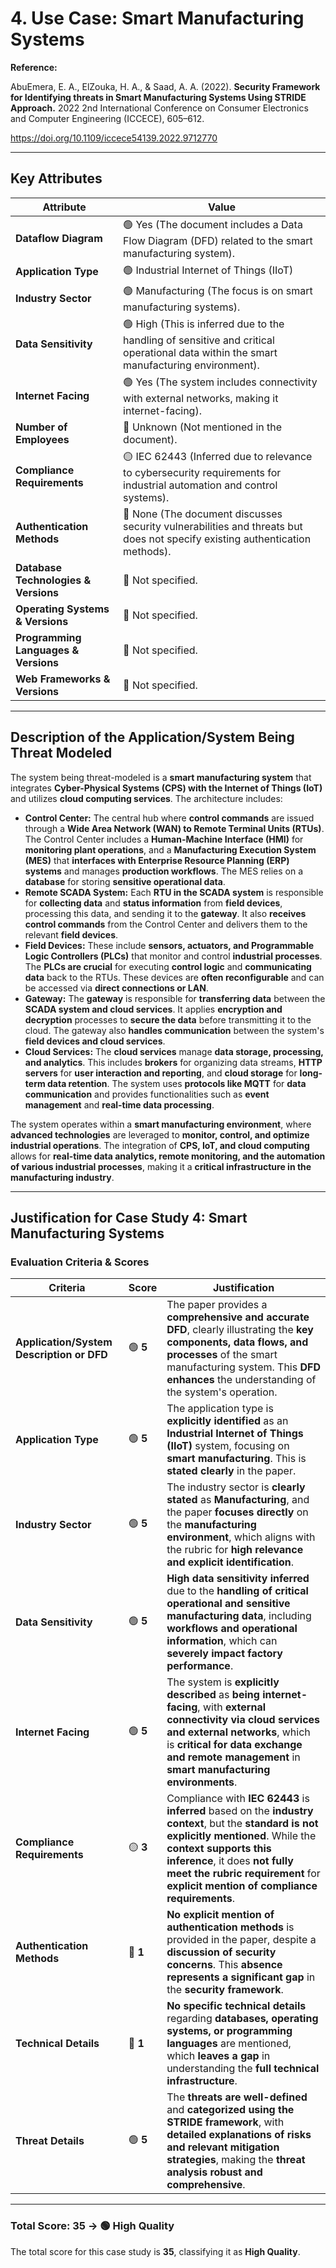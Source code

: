# 4. Use Case: Smart Manufacturing Systems

**Reference:**

AbuEmera, E. A., ElZouka, H. A., & Saad, A. A. (2022). **Security Framework for Identifying threats in Smart Manufacturing Systems Using STRIDE Approach.** 2022 2nd International Conference on Consumer Electronics and Computer Engineering (ICCECE), 605–612.

https://doi.org/10.1109/iccece54139.2022.9712770

---

## **Key Attributes**

| **Attribute** | **Value** |
| --- | --- |
| **Dataflow Diagram** | 🟢 Yes (The document includes a Data Flow Diagram (DFD) related to the smart manufacturing system). |
| **Application Type** | 🟢 Industrial Internet of Things (IIoT) |
| **Industry Sector** | 🟢 Manufacturing (The focus is on smart manufacturing systems). |
| **Data Sensitivity** | 🟢 High (This is inferred due to the handling of sensitive and critical operational data within the smart manufacturing environment). |
| **Internet Facing** | 🟢 Yes (The system includes connectivity with external networks, making it internet-facing). |
| **Number of Employees** | 🔴 Unknown (Not mentioned in the document). |
| **Compliance Requirements** | 🟡 IEC 62443 (Inferred due to relevance to cybersecurity requirements for industrial automation and control systems). |
| **Authentication Methods** | 🔴 None (The document discusses security vulnerabilities and threats but does not specify existing authentication methods). |
| **Database Technologies & Versions** | 🔴 Not specified. |
| **Operating Systems & Versions** | 🔴 Not specified. |
| **Programming Languages & Versions** | 🔴 Not specified. |
| **Web Frameworks & Versions** | 🔴 Not specified. |

---

## **Description of the Application/System Being Threat Modeled**

The system being threat-modeled is a **smart manufacturing system** that integrates **Cyber-Physical Systems (CPS) with the Internet of Things (IoT)** and utilizes **cloud computing services**. The architecture includes:

- **Control Center:** The central hub where **control commands** are issued through a **Wide Area Network (WAN) to Remote Terminal Units (RTUs)**. The Control Center includes a **Human-Machine Interface (HMI)** for **monitoring plant operations**, and a **Manufacturing Execution System (MES)** that **interfaces with Enterprise Resource Planning (ERP) systems** and manages **production workflows**. The MES relies on a **database** for storing **sensitive operational data**.
- **Remote SCADA System:** Each **RTU in the SCADA system** is responsible for **collecting data** and **status information** from **field devices**, processing this data, and sending it to the **gateway**. It also **receives control commands** from the Control Center and delivers them to the relevant **field devices**.
- **Field Devices:** These include **sensors, actuators, and Programmable Logic Controllers (PLCs)** that monitor and control **industrial processes**. The **PLCs are crucial** for executing **control logic** and **communicating data** back to the RTUs. These devices are **often reconfigurable** and can be accessed via **direct connections or LAN**.
- **Gateway:** The **gateway** is responsible for **transferring data** between the **SCADA system and cloud services**. It applies **encryption and decryption** processes to **secure the data** before transmitting it to the cloud. The gateway also **handles communication** between the system's **field devices and cloud services**.
- **Cloud Services:** The **cloud services** manage **data storage, processing, and analytics**. This includes **brokers** for organizing data streams, **HTTP servers** for **user interaction and reporting**, and **cloud storage** for **long-term data retention**. The system uses **protocols like MQTT** for **data communication** and provides functionalities such as **event management** and **real-time data processing**.

The system operates within a **smart manufacturing environment**, where **advanced technologies** are leveraged to **monitor, control, and optimize industrial operations**. The integration of **CPS, IoT, and cloud computing** allows for **real-time data analytics, remote monitoring, and the automation of various industrial processes**, making it a **critical infrastructure in the manufacturing industry**.

---

## **Justification for Case Study 4: Smart Manufacturing Systems**

### **Evaluation Criteria & Scores**

| **Criteria** | **Score** | **Justification** |
| --- | --- | --- |
| **Application/System Description or DFD** | 🟢 **5** | The paper provides a **comprehensive and accurate DFD**, clearly illustrating the **key components, data flows, and processes** of the smart manufacturing system. This **DFD enhances** the understanding of the system's operation. |
| **Application Type** | 🟢 **5** | The application type is **explicitly identified** as an **Industrial Internet of Things (IIoT)** system, focusing on **smart manufacturing**. This is **stated clearly** in the paper. |
| **Industry Sector** | 🟢 **5** | The industry sector is **clearly stated** as **Manufacturing**, and the paper **focuses directly** on the **manufacturing environment**, which aligns with the rubric for **high relevance and explicit identification**. |
| **Data Sensitivity** | 🟢 **5** | **High data sensitivity inferred** due to the **handling of critical operational and sensitive manufacturing data**, including **workflows and operational information**, which can **severely impact factory performance**. |
| **Internet Facing** | 🟢 **5** | The system is **explicitly described** as **being internet-facing**, with **external connectivity via cloud services and external networks**, which is **critical for data exchange and remote management** in **smart manufacturing environments**. |
| **Compliance Requirements** | 🟡 **3** | Compliance with **IEC 62443** is **inferred** based on the **industry context**, but the **standard is not explicitly mentioned**. While the **context supports this inference**, it does **not fully meet the rubric requirement** for **explicit mention of compliance requirements**. |
| **Authentication Methods** | 🔴 **1** | **No explicit mention of authentication methods** is provided in the paper, despite a **discussion of security concerns**. This **absence represents a significant gap** in the **security framework**. |
| **Technical Details** | 🔴 **1** | **No specific technical details** regarding **databases, operating systems, or programming languages** are mentioned, which **leaves a gap** in understanding the **full technical infrastructure**. |
| **Threat Details** | 🟢 **5** | The **threats are well-defined** and **categorized using the STRIDE framework**, with **detailed explanations of risks and relevant mitigation strategies**, making the **threat analysis robust and comprehensive**. |

---

### **Total Score: 35 → 🟢 High Quality**

The total score for this case study is **35**, classifying it as **High Quality**.